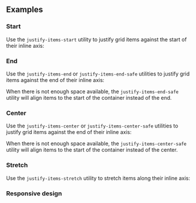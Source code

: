 ## Examples

### Start

Use the `justify-items-start` utility to justify grid items against the start of their inline axis:

### End

Use the `justify-items-end` or `justify-items-end-safe` utilities to justify grid items against the end of their inline axis:

When there is not enough space available, the `justify-items-end-safe` utility will align items to the start of the container instead of the end.

### Center

Use the `justify-items-center` or `justify-items-center-safe` utilities to justify grid items against the end of their inline axis:

When there is not enough space available, the `justify-items-center-safe` utility will align items to the start of the container instead of the center.

### Stretch

Use the `justify-items-stretch` utility to stretch items along their inline axis:

### Responsive design

